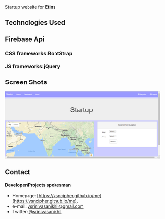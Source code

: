 Startup website for **Etins**


## Technologies Used
## Firebase Api
### CSS frameworks:BootStrap 
### JS frameworks:jQuery

## Screen Shots
![Alt text](./scrshots/scr1.png?raw=true "Home")

## Contact
#### Developer/Projects spokesman
* Homepage: [https://vsncipher.github.io/me](https://vsncipher.github.io/me).
* e-mail: vsrinivasanikhil@gmail.com
* Twitter: [@srinivasanikhil](https://twitter.com/srinivasanikhil "twitterhandle on twitter")
